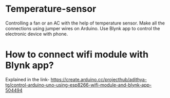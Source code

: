 # Temperature-sensor
Controlling a fan or an AC with the help of temperature sensor.
Make all the connections using jumper wires on Arduino.
Use Blynk app to control the electronic device with phone.
# How to connect wifi module with Blynk app?
Explained in the link- https://create.arduino.cc/projecthub/adithya-tg/control-arduino-uno-using-esp8266-wifi-module-and-blynk-app-504494
